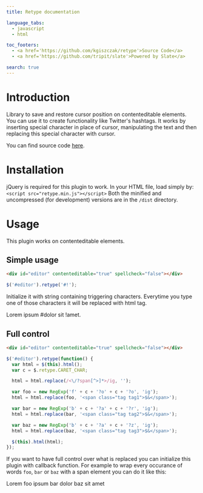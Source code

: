 ```yaml
---
title: Retype documentation

language_tabs:
  - javascript
  - html

toc_footers:
  - <a href='https://github.com/kgiszczak/retype'>Source Code</a>
  - <a href='https://github.com/tripit/slate'>Powered by Slate</a>

search: true
---
```


# Introduction

Library to save and restore cursor position on contenteditable elements. You can use it to create functionality like Twitter's hashtags. It works by inserting special character in place of cursor, manipulating the text and then replacing this special character with cursor.

You can find source code [here](https://github.com/kgiszczak/retype).

# Installation

jQuery is required for this plugin to work. In your HTML file, load simply by: `<script src="retype.min.js"></script>`
Both the minified and uncompressed (for development) versions are in the `/dist` directory.

# Usage

This plugin works on contenteditable elements.

## Simple usage

```html
<div id="editor" contenteditable="true" spellcheck="false"></div>
```

```javascript
$('#editor').retype('#!');
```

Initialize it with string containing triggering characters. Everytime you type one of those characters it will be replaced with html tag.

<div class="editor-wrapper">
  <div id="editor1" class="editor" contenteditable="true" spellcheck="false">Lorem ipsum #dolor sit !amet.</div>
</div>

<script>
  $('#editor1').retype('#!');
</script>

## Full control

```html
<div id="editor" contenteditable="true" spellcheck="false"></div>
```

```javascript
$('#editor').retype(function() {
  var html = $(this).html();
  var c = $.retype.CARET_CHAR;

  html = html.replace(/<\/?span[^>]*>/ig, '');

  var foo = new RegExp('f' + c + '?o' + c + '?o', 'ig');
  html = html.replace(foo, '<span class="tag tag1">$&</span>');

  var bar = new RegExp('b' + c + '?a' + c + '?r', 'ig');
  html = html.replace(bar, '<span class="tag tag2">$&</span>');

  var baz = new RegExp('b' + c + '?a' + c + '?z', 'ig');
  html = html.replace(baz, '<span class="tag tag3">$&</span>');

  $(this).html(html);
});
```

If you want to have full control over what is replaced you can initialize this plugin with callback function. For example to wrap every occurance of words `foo`, `bar` or `baz` with a span element you can do it like this:

<div class="editor-wrapper">
  <div id="editor2" class="editor" contenteditable="true" spellcheck="false">Lorem foo ipsum bar dolor baz sit amet</div>
</div>

<script>
  $('#editor2').retype(function() {
    var html = $(this).html();
    var c = $.retype.CARET_CHAR;

    html = html.replace(/<\/?span[^>]*>/ig, '');

    var foo = new RegExp('f' + c + '?o' + c + '?o', 'ig');
    html = html.replace(foo, '<span class="tag tag1">$&</span>');

    var bar = new RegExp('b' + c + '?a' + c + '?r', 'ig');
    html = html.replace(bar, '<span class="tag tag2">$&</span>');

    var baz = new RegExp('b' + c + '?a' + c + '?z', 'ig');
    html = html.replace(baz, '<span class="tag tag3">$&</span>');

    $(this).html(html);
  });
</script>
